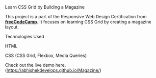 Learn CSS Grid by Building a Magazine

This project is a part of the Responsive Web Design Certification from **[freeCodeCamp](https://www.freecodecamp.org/)**. It focuses on learning CSS Grid by creating a magazine layout.

Technologies Used

HTML

CSS (CSS Grid, Flexbox, Media Queries)

Check out the live demo here.  (https://abhishekdevelops.github.io/Magazine/)


